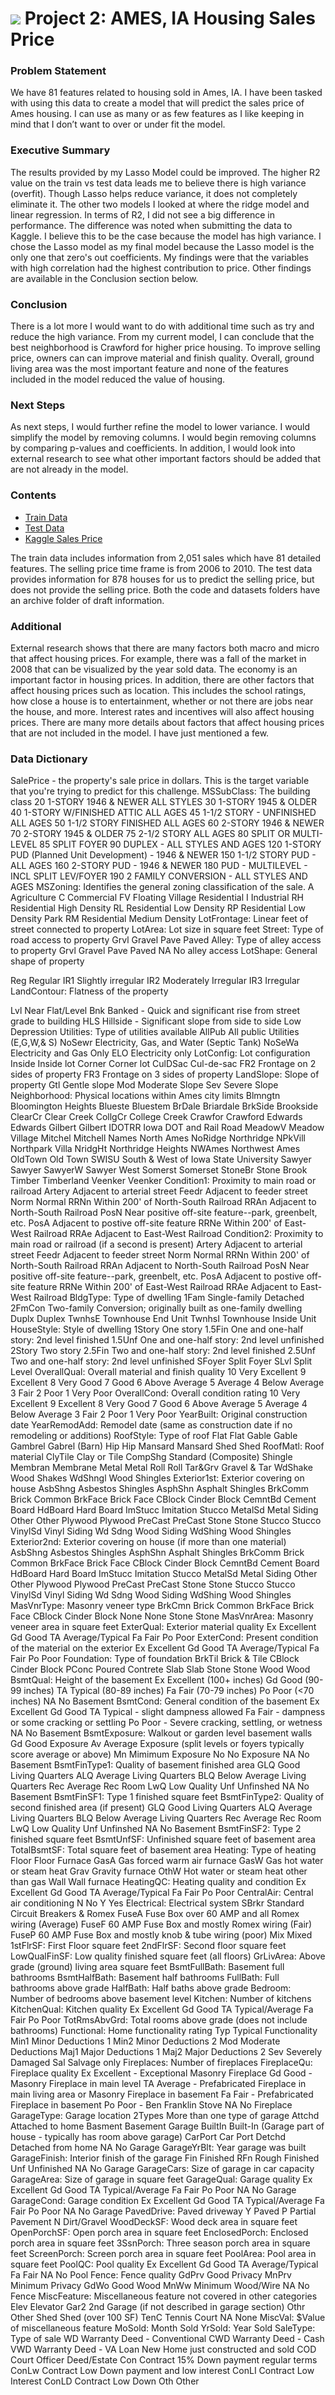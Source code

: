 # ![](https://ga-dash.s3.amazonaws.com/production/assets/logo-9f88ae6c9c3871690e33280fcf557f33.png) Project 2: AMES, IA Housing Sales Price



### Problem Statement
We have 81 features related to housing sold in Ames, IA. I have been tasked with using this data to create a model that will predict the sales price of Ames housing. I can use as many or as few features as I like keeping in mind that I don’t want to over or under fit the model.


### Executive Summary
The results provided by my Lasso Model could be improved. The higher R2 value on the train vs test data leads me to believe there is high variance (overfit). Though Lasso helps reduce variance, it does not completely eliminate it. The other two models I looked at where the ridge model and linear regression. In terms of R2, I did not see a big difference in performance. The difference was noted when submitting the data to Kaggle. I believe this to be the case because the model has high variance. I chose the Lasso model as my final model because the Lasso model is the only one that zero's out coefficients. My findings were that the variables with high correlation had the highest contribution to price. Other findings are available in the Conclusion section below.

### Conclusion
There is a lot more I would want to do with additional time such as try and reduce the high variance. From my current model, I can conclude that the best neighborhood is Crawford for higher price housing. To improve selling price, owners can can improve material and finish quality. Overall, ground living area was the most important feature and none of the features included in the model reduced the value of housing.

### Next Steps
As next steps, I would further refine the model to lower variance. I would simplify the model by removing columns. I would begin removing columns by comparing p-values and coefficients. In addition, I would look into external research to see what other important factors should be added that are not already in the model.

### Contents

- [Train Data](./datasets/train.csv)
- [Test Data](./datasets/test.csv)
- [Kaggle Sales Price](./datasets/submit_7.csv)

The train data includes information from 2,051 sales which have 81 detailed features. The selling price time frame is from 2006 to 2010. The test data provides information for 878 houses for us to predict the selling price, but does not provide the selling price. Both the code and datasets folders have an archive folder of draft information.

### Additional

External research shows that there are many factors both macro and micro that affect housing prices. For example, there was a fall of the market in 2008 that can be visualized by the year sold data. The economy is an important factor in housing prices. In addition, there are other factors that affect housing prices such as location. This includes the school ratings, how close a house is to entertainment, whether or not there are jobs near the house, and more. Interest rates and incentives will also affect housing prices. There are many more details about factors that affect housing prices that are not included in the model. I have just mentioned a few.

### Data Dictionary

SalePrice - the property's sale price in dollars. This is the target variable that you're trying to predict for this challenge.
MSSubClass: The building class
20 1-STORY 1946 & NEWER ALL STYLES
30 1-STORY 1945 & OLDER
40 1-STORY W/FINISHED ATTIC ALL AGES
45 1-1/2 STORY - UNFINISHED ALL AGES
50 1-1/2 STORY FINISHED ALL AGES
60 2-STORY 1946 & NEWER
70 2-STORY 1945 & OLDER
75 2-1/2 STORY ALL AGES
80 SPLIT OR MULTI-LEVEL
85 SPLIT FOYER
90 DUPLEX - ALL STYLES AND AGES
120 1-STORY PUD (Planned Unit Development) - 1946 & NEWER
150 1-1/2 STORY PUD - ALL AGES
160 2-STORY PUD - 1946 & NEWER
180 PUD - MULTILEVEL - INCL SPLIT LEV/FOYER
190 2 FAMILY CONVERSION - ALL STYLES AND AGES
MSZoning: Identifies the general zoning classification of the sale.
A Agriculture
C Commercial
FV Floating Village Residential
I Industrial
RH Residential High Density
RL Residential Low Density
RP Residential Low Density Park
RM Residential Medium Density
LotFrontage: Linear feet of street connected to property
LotArea: Lot size in square feet
Street: Type of road access to property
Grvl Gravel
Pave Paved
Alley: Type of alley access to property
Grvl Gravel
Pave Paved
NA No alley access
LotShape: General shape of property

Reg Regular
IR1 Slightly irregular
IR2 Moderately Irregular
IR3 Irregular
LandContour: Flatness of the property

Lvl Near Flat/Level
Bnk Banked - Quick and significant rise from street grade to building
HLS Hillside - Significant slope from side to side
Low Depression
Utilities: Type of utilities available
AllPub All public Utilities (E,G,W,& S)
NoSewr Electricity, Gas, and Water (Septic Tank)
NoSeWa Electricity and Gas Only
ELO Electricity only
LotConfig: Lot configuration
Inside Inside lot
Corner Corner lot
CulDSac Cul-de-sac
FR2 Frontage on 2 sides of property
FR3 Frontage on 3 sides of property
LandSlope: Slope of property
Gtl Gentle slope
Mod Moderate Slope
Sev Severe Slope
Neighborhood: Physical locations within Ames city limits
Blmngtn Bloomington Heights
Blueste Bluestem
BrDale Briardale
BrkSide Brookside
ClearCr Clear Creek
CollgCr College Creek
Crawfor Crawford
Edwards Edwards
Gilbert Gilbert
IDOTRR Iowa DOT and Rail Road
MeadowV Meadow Village
Mitchel Mitchell
Names North Ames
NoRidge Northridge
NPkVill Northpark Villa
NridgHt Northridge Heights
NWAmes Northwest Ames
OldTown Old Town
SWISU South & West of Iowa State University
Sawyer Sawyer
SawyerW Sawyer West
Somerst Somerset
StoneBr Stone Brook
Timber Timberland
Veenker Veenker
Condition1: Proximity to main road or railroad
Artery Adjacent to arterial street
Feedr Adjacent to feeder street
Norm Normal
RRNn Within 200' of North-South Railroad
RRAn Adjacent to North-South Railroad
PosN Near positive off-site feature--park, greenbelt, etc.
PosA Adjacent to postive off-site feature
RRNe Within 200' of East-West Railroad
RRAe Adjacent to East-West Railroad
Condition2: Proximity to main road or railroad (if a second is present)
Artery Adjacent to arterial street
Feedr Adjacent to feeder street
Norm Normal
RRNn Within 200' of North-South Railroad
RRAn Adjacent to North-South Railroad
PosN Near positive off-site feature--park, greenbelt, etc.
PosA Adjacent to postive off-site feature
RRNe Within 200' of East-West Railroad
RRAe Adjacent to East-West Railroad
BldgType: Type of dwelling
1Fam Single-family Detached
2FmCon Two-family Conversion; originally built as one-family dwelling
Duplx Duplex
TwnhsE Townhouse End Unit
TwnhsI Townhouse Inside Unit
HouseStyle: Style of dwelling
1Story One story
1.5Fin One and one-half story: 2nd level finished
1.5Unf One and one-half story: 2nd level unfinished
2Story Two story
2.5Fin Two and one-half story: 2nd level finished
2.5Unf Two and one-half story: 2nd level unfinished
SFoyer Split Foyer
SLvl Split Level
OverallQual: Overall material and finish quality
10 Very Excellent
9 Excellent
8 Very Good
7 Good
6 Above Average
5 Average
4 Below Average
3 Fair
2 Poor
1 Very Poor
OverallCond: Overall condition rating
10 Very Excellent
9 Excellent
8 Very Good
7 Good
6 Above Average
5 Average
4 Below Average
3 Fair
2 Poor
1 Very Poor
YearBuilt: Original construction date
YearRemodAdd: Remodel date (same as construction date if no remodeling or additions)
RoofStyle: Type of roof
Flat Flat
Gable Gable
Gambrel Gabrel (Barn)
Hip Hip
Mansard Mansard
Shed Shed
RoofMatl: Roof material
ClyTile Clay or Tile
CompShg Standard (Composite) Shingle
Membran Membrane
Metal Metal
Roll Roll
Tar&Grv Gravel & Tar
WdShake Wood Shakes
WdShngl Wood Shingles
Exterior1st: Exterior covering on house
AsbShng Asbestos Shingles
AsphShn Asphalt Shingles
BrkComm Brick Common
BrkFace Brick Face
CBlock Cinder Block
CemntBd Cement Board
HdBoard Hard Board
ImStucc Imitation Stucco
MetalSd Metal Siding
Other Other
Plywood Plywood
PreCast PreCast
Stone Stone
Stucco Stucco
VinylSd Vinyl Siding
Wd Sdng Wood Siding
WdShing Wood Shingles
Exterior2nd: Exterior covering on house (if more than one material)
AsbShng Asbestos Shingles
AsphShn Asphalt Shingles
BrkComm Brick Common
BrkFace Brick Face
CBlock Cinder Block
CemntBd Cement Board
HdBoard Hard Board
ImStucc Imitation Stucco
MetalSd Metal Siding
Other Other
Plywood Plywood
PreCast PreCast
Stone Stone
Stucco Stucco
VinylSd Vinyl Siding
Wd Sdng Wood Siding
WdShing Wood Shingles
MasVnrType: Masonry veneer type
BrkCmn Brick Common
BrkFace Brick Face
CBlock Cinder Block
None None
Stone Stone
MasVnrArea: Masonry veneer area in square feet
ExterQual: Exterior material quality
Ex Excellent
Gd Good
TA Average/Typical
Fa Fair
Po Poor
ExterCond: Present condition of the material on the exterior
Ex Excellent
Gd Good
TA Average/Typical
Fa Fair
Po Poor
Foundation: Type of foundation
BrkTil Brick & Tile
CBlock Cinder Block
PConc Poured Contrete
Slab Slab
Stone Stone
Wood Wood
BsmtQual: Height of the basement
Ex Excellent (100+ inches)
Gd Good (90-99 inches)
TA Typical (80-89 inches)
Fa Fair (70-79 inches)
Po Poor (<70 inches)
NA No Basement
BsmtCond: General condition of the basement
Ex Excellent
Gd Good
TA Typical - slight dampness allowed
Fa Fair - dampness or some cracking or settling
Po Poor - Severe cracking, settling, or wetness
NA No Basement
BsmtExposure: Walkout or garden level basement walls
Gd Good Exposure
Av Average Exposure (split levels or foyers typically score average or above)
Mn Mimimum Exposure
No No Exposure
NA No Basement
BsmtFinType1: Quality of basement finished area
GLQ Good Living Quarters
ALQ Average Living Quarters
BLQ Below Average Living Quarters
Rec Average Rec Room
LwQ Low Quality
Unf Unfinshed
NA No Basement
BsmtFinSF1: Type 1 finished square feet
BsmtFinType2: Quality of second finished area (if present)
GLQ Good Living Quarters
ALQ Average Living Quarters
BLQ Below Average Living Quarters
Rec Average Rec Room
LwQ Low Quality
Unf Unfinshed
NA No Basement
BsmtFinSF2: Type 2 finished square feet
BsmtUnfSF: Unfinished square feet of basement area
TotalBsmtSF: Total square feet of basement area
Heating: Type of heating
Floor Floor Furnace
GasA Gas forced warm air furnace
GasW Gas hot water or steam heat
Grav Gravity furnace
OthW Hot water or steam heat other than gas
Wall Wall furnace
HeatingQC: Heating quality and condition
Ex Excellent
Gd Good
TA Average/Typical
Fa Fair
Po Poor
CentralAir: Central air conditioning
N No
Y Yes
Electrical: Electrical system
SBrkr Standard Circuit Breakers & Romex
FuseA Fuse Box over 60 AMP and all Romex wiring (Average)
FuseF 60 AMP Fuse Box and mostly Romex wiring (Fair)
FuseP 60 AMP Fuse Box and mostly knob & tube wiring (poor)
Mix Mixed
1stFlrSF: First Floor square feet
2ndFlrSF: Second floor square feet
LowQualFinSF: Low quality finished square feet (all floors)
GrLivArea: Above grade (ground) living area square feet
BsmtFullBath: Basement full bathrooms
BsmtHalfBath: Basement half bathrooms
FullBath: Full bathrooms above grade
HalfBath: Half baths above grade
Bedroom: Number of bedrooms above basement level
Kitchen: Number of kitchens
KitchenQual: Kitchen quality
Ex Excellent
Gd Good
TA Typical/Average
Fa Fair
Po Poor
TotRmsAbvGrd: Total rooms above grade (does not include bathrooms)
Functional: Home functionality rating
Typ Typical Functionality
Min1 Minor Deductions 1
Min2 Minor Deductions 2
Mod Moderate Deductions
Maj1 Major Deductions 1
Maj2 Major Deductions 2
Sev Severely Damaged
Sal Salvage only
Fireplaces: Number of fireplaces
FireplaceQu: Fireplace quality
Ex Excellent - Exceptional Masonry Fireplace
Gd Good - Masonry Fireplace in main level
TA Average - Prefabricated Fireplace in main living area or Masonry Fireplace in basement
Fa Fair - Prefabricated Fireplace in basement
Po Poor - Ben Franklin Stove
NA No Fireplace
GarageType: Garage location
2Types More than one type of garage
Attchd Attached to home
Basment Basement Garage
BuiltIn Built-In (Garage part of house - typically has room above garage)
CarPort Car Port
Detchd Detached from home
NA No Garage
GarageYrBlt: Year garage was built
GarageFinish: Interior finish of the garage
Fin Finished
RFn Rough Finished
Unf Unfinished
NA No Garage
GarageCars: Size of garage in car capacity
GarageArea: Size of garage in square feet
GarageQual: Garage quality
Ex Excellent
Gd Good
TA Typical/Average
Fa Fair
Po Poor
NA No Garage
GarageCond: Garage condition
Ex Excellent
Gd Good
TA Typical/Average
Fa Fair
Po Poor
NA No Garage
PavedDrive: Paved driveway
Y Paved
P Partial Pavement
N Dirt/Gravel
WoodDeckSF: Wood deck area in square feet
OpenPorchSF: Open porch area in square feet
EnclosedPorch: Enclosed porch area in square feet
3SsnPorch: Three season porch area in square feet
ScreenPorch: Screen porch area in square feet
PoolArea: Pool area in square feet
PoolQC: Pool quality
Ex Excellent
Gd Good
TA Average/Typical
Fa Fair
NA No Pool
Fence: Fence quality
GdPrv Good Privacy
MnPrv Minimum Privacy
GdWo Good Wood
MnWw Minimum Wood/Wire
NA No Fence
MiscFeature: Miscellaneous feature not covered in other categories
Elev Elevator
Gar2 2nd Garage (if not described in garage section)
Othr Other
Shed Shed (over 100 SF)
TenC Tennis Court
NA None
MiscVal: $Value of miscellaneous feature
MoSold: Month Sold
YrSold: Year Sold
SaleType: Type of sale
WD Warranty Deed - Conventional
CWD Warranty Deed - Cash
VWD Warranty Deed - VA Loan
New Home just constructed and sold
COD Court Officer Deed/Estate
Con Contract 15% Down payment regular terms
ConLw Contract Low Down payment and low interest
ConLI Contract Low Interest
ConLD Contract Low Down
Oth Other

